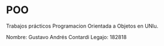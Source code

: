 # POO
Trabajos prácticos Programacion Orientada a Objetos en UNlu.

Nombre: Gustavo Andrés Contardi
Legajo: 182818
